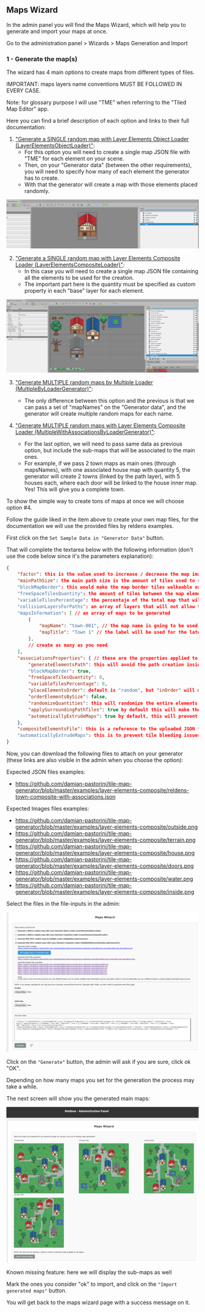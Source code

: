 ## Maps Wizard

In the admin panel you will find the Maps Wizard, which will help you to generate and import your maps at once.

Go to the administration panel > Wizards > Maps Generation and Import

### 1 - Generate the map(s)

The wizard has 4 main options to create maps from different types of files.

IMPORTANT: maps layers name conventions MUST BE FOLLOWED IN EVERY CASE.

Note: for glossary purpose I will use "TME" when referring to the "Tiled Map Editor" app. 

Here you can find a brief description of each option and links to their full documentation:

1. ["Generate a SINGLE random map with Layer Elements Object Loader (LayerElementsObjectLoader)"](generators/maps-single-layer-elements-object-loader.md):
   - For this option you will need to create a single map JSON file with "TME" for each element on your scene.
   - Then, on your "Generator data" (between the other requirements), you will need to specify how many of each element the generator has to create.
   - With that the generator will create a map with those elements placed randomly.

![Map creation single element](screenshots/map-creation-single-element.png)

2. ["Generate a SINGLE random map with Layer Elements Composite Loader (LayerElementsCompositeLoader)"](generators/maps-single-layer-elements-composite-loader.md):
    - In this case you will need to create a single map JSON file containing all the elements to be used for the creation.
    - The important part here is the quantity must be specified as custom property in each "base" layer for each element.

![Map creation single element](screenshots/map-creation-multiple-elements.png)

3. ["Generate MULTIPLE random maps by Multiple Loader (MultipleByLoaderGenerator)"](generators/maps-multiple-multiple-by-loader-generator.md):
    - The only difference between this option and the previous is that we can pass a set of "mapNames" on the "Generator data", and the generator will create multiple random maps for each name.

4. ["Generate MULTIPLE random maps with Layer Elements Composite Loader (MultipleWithAssociationsByLoaderGenerator)"](generators/maps-multiple-multiple-with-associations-by-loader-generator.md):
    - For the last option, we will need to pass same data as previous option, but include the sub-maps that will be associated to the main ones.
    - For example, if we pass 2 town maps as main ones (through mapsNames), with one associated house map with quantity 5, the generator will create 2 towns (linked by the path layer), with 5 houses each, where each door will be linked to the house inner map. Yes! This will give you a complete town.

To show the simple way to create tons of maps at once we will choose option #4.

Follow the guide liked in the item above to create your own map files, for the documentation we will use the provided files by reldens examples.

First click on the `Set Sample Data in "Generator Data"` button.

That will complete the textarea below with the following information (don't use the code below since it's the parameters explanation):

```json
{
    "factor": this is the value used to increase / decrease the map images size, for example if your map is 16x16 but you want to use 32x32 you can set a "2" here). 
    "mainPathSize": the main path size is the amount of tiles used to start the map in the borders.
    "blockMapBorder": this would make the map border tiles walkeable or not.
    "freeSpaceTilesQuantity": the amount of tiles between the map elements.
    "variableTilesPercentage": the percentaje of the total map that will be used to place random ground tiles fron the specified variations.
    "collisionLayersForPaths": an array of layers that will not allow the generator to create the path over.
    "mapsInformation": [ // an array of maps to be generated
        {
            "mapName": "town-001", // the map name is going to be used as key
            "mapTitle": "Town 1" // the label will be used for the later import 
        },
        // create as many as you need
    ],
    "associationsProperties": { // these are the properties applied to the sub-maps
        "generateElementsPath": this will avoid the path creation inside the sub-maps
        "blockMapBorder": true,
        "freeSpaceTilesQuantity": 0,
        "variableTilesPercentage": 0,
        "placeElementsOrder": default is "random", but "inOrder" will make the generator place one element after the other in the map.
        "orderElementsBySize": false,
        "randomizeQuantities": this will randomize the entire elements array, for example 2 houses, 2 trees, could get 1 tree, 2 houses, 1 tree, or house, tree, house, tree, etc.  
        "applySurroundingPathTiles": true by default this will make the genearator look for the path corners tiles and apply those to the main path, this way you can get paths with rounder corners.
        "automaticallyExtrudeMaps": true by default, this will prevent tile bleeding issues.
    },
    "compositeElementsFile": this is a reference to the uploaded JSON file used for the sub-maps data. 
    "automaticallyExtrudeMaps": this is to prevent tile bleeding issues on the main maps
}
```

Now, you can download the following files to attach on your generator (these links are also visible in the admin when you choose the option):

Expected JSON files examples:
- https://github.com/damian-pastorini/tile-map-generator/blob/master/examples/layer-elements-composite/reldens-town-composite-with-associations.json

Expected Images files examples:
- https://github.com/damian-pastorini/tile-map-generator/blob/master/examples/layer-elements-composite/outside.png
- https://github.com/damian-pastorini/tile-map-generator/blob/master/examples/layer-elements-composite/terrain.png
- https://github.com/damian-pastorini/tile-map-generator/blob/master/examples/layer-elements-composite/house.png
- https://github.com/damian-pastorini/tile-map-generator/blob/master/examples/layer-elements-composite/doors.png
- https://github.com/damian-pastorini/tile-map-generator/blob/master/examples/layer-elements-composite/water.png
- https://github.com/damian-pastorini/tile-map-generator/blob/master/examples/layer-elements-composite/inside.png

Select the files in the file-inputs in the admin:

![Map creation single element](screenshots/maps-creation-generation-options.png)

Click on the `"Generate"` button, the admin will ask if you are sure, click ok "OK".

Depending on how many maps you set for the generation the process may take a while.

The next screen will show you the generated main maps:

![Map creation single element](screenshots/maps-creation-main-generated-maps.png)

Known missing feature: here we will display the sub-maps as well

Mark the ones you consider "ok" to import, and click on the `"Import generated maps"` button.

You will get back to the maps wizard page with a success message on it.
